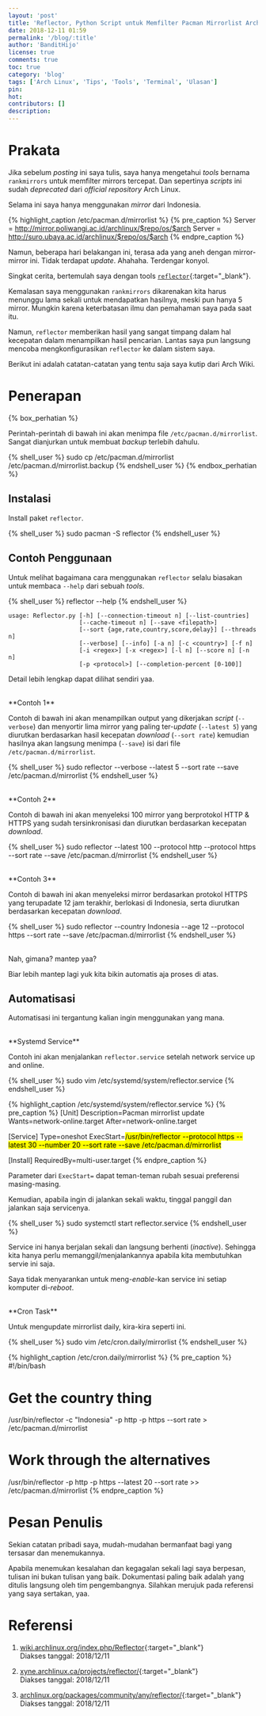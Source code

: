 ```yaml
---
layout: 'post'
title: 'Reflector, Python Script untuk Memfilter Pacman Mirrorlist Arch Linux'
date: 2018-12-11 01:59
permalink: '/blog/:title'
author: 'BanditHijo'
license: true
comments: true
toc: true
category: 'blog'
tags: ['Arch Linux', 'Tips', 'Tools', 'Terminal', 'Ulasan']
pin:
hot:
contributors: []
description:
---
```


<!-- BANNER OF THE POST -->
<!-- <img class="post&#45;body&#45;img" src="{{ site.lazyload.logo_blank_banner }}" data-echo="" onerror="imgError(this);" alt="banner"> -->

# Prakata

Jika sebelum *posting* ini saya tulis, saya hanya mengetahui *tools* bernama `rankmirrors` untuk memfilter mirrors tercepat. Dan sepertinya *scripts* ini sudah *deprecated* dari *official repository* Arch Linux.

Selama ini saya hanya menggunakan *mirror* dari Indonesia.

{% highlight_caption /etc/pacman.d/mirrorlist %}
{% pre_caption %}
Server = http://mirror.poliwangi.ac.id/archlinux/$repo/os/$arch
Server = http://suro.ubaya.ac.id/archlinux/$repo/os/$arch
{% endpre_caption %}

Namun, beberapa hari belakangan ini, terasa ada yang aneh dengan mirror-mirror ini. Tidak terdapat *update*. Ahahaha. Terdengar konyol.

Singkat cerita, bertemulah saya dengan tools [`reflector`](https://www.archlinux.org/packages/community/any/reflector/){:target="_blank"}.

Kemalasan saya menggunakan `rankmirrors` dikarenakan kita harus menunggu lama sekali untuk mendapatkan hasilnya, meski pun hanya 5 mirror. Mungkin karena keterbatasan ilmu dan pemahaman saya pada saat itu.

Namun, `reflector` memberikan hasil yang sangat timpang dalam hal kecepatan dalam menampilkan hasil pencarian. Lantas saya pun langsung mencoba mengkonfigurasikan `reflector` ke dalam sistem saya.

Berikut ini adalah catatan-catatan yang tentu saja saya kutip dari Arch Wiki.

# Penerapan

{% box_perhatian %}
<p>Perintah-perintah di bawah ini akan menimpa file <code>/etc/pacman.d/mirrorlist</code>. Sangat dianjurkan untuk membuat <i>backup</i> terlebih dahulu.</p>
{% shell_user %}
sudo cp /etc/pacman.d/mirrorlist /etc/pacman.d/mirrorlist.backup
{% endshell_user %}
{% endbox_perhatian %}

## Instalasi

Install paket `reflector`.

{% shell_user %}
sudo pacman -S reflector
{% endshell_user %}

## Contoh Penggunaan

Untuk melihat bagaimana cara menggunakan `reflector` selalu biasakan untuk membaca `--help` dari sebuah *tools*.

{% shell_user %}
reflector --help
{% endshell_user %}

```
usage: Reflector.py [-h] [--connection-timeout n] [--list-countries]
                    [--cache-timeout n] [--save <filepath>]
                    [--sort {age,rate,country,score,delay}] [--threads n]
                    [--verbose] [--info] [-a n] [-c <country>] [-f n]
                    [-i <regex>] [-x <regex>] [-l n] [--score n] [-n n]
                    [-p <protocol>] [--completion-percent [0-100]]
```
Detail lebih lengkap dapat dilihat sendiri yaa.

<br>
**Contoh 1**

Contoh di bawah ini akan menampilkan output yang dikerjakan *script* (`--verbose`) dan menyortir lima mirror yang paling ter-*update* (`--latest 5`) yang diurutkan berdasarkan hasil kecepatan *download* (`--sort rate`) kemudian hasilnya akan langsung menimpa  (`--save`) isi dari file `/etc/pacman.d/mirrorlist`.

{% shell_user %}
sudo reflector --verbose --latest 5 --sort rate --save /etc/pacman.d/mirrorlist
{% endshell_user %}

<br>
**Contoh 2**

Contoh di bawah ini akan menyeleksi 100 mirror yang berprotokol HTTP & HTTPS yang sudah tersinkronisasi dan diurutkan berdasarkan kecepatan *download*.

{% shell_user %}
sudo reflector --latest 100 --protocol http --protocol https --sort rate --save /etc/pacman.d/mirrorlist
{% endshell_user %}

<br>
**Contoh 3**

Contoh di bawah ini akan menyeleksi mirror berdasarkan protokol HTTPS yang terupadate 12 jam terakhir, berlokasi di Indonesia, serta diurutkan berdasarkan kecepatan *download*.

{% shell_user %}
sudo reflector --country Indonesia --age 12 --protocol https --sort rate --save /etc/pacman.d/mirrorlist
{% endshell_user %}

<br>
Nah, gimana? mantep yaa?

Biar lebih mantep lagi yuk kita bikin automatis aja proses di atas.

## Automatisasi

Automatisasi ini tergantung kalian ingin menggunakan yang mana.

<br>
**Systemd Service**

Contoh ini akan menjalankan `reflector.service` setelah network service up and online.

{% shell_user %}
sudo vim /etc/systemd/system/reflector.service
{% endshell_user %}

{% highlight_caption /etc/systemd/system/reflector.service %}
{% pre_caption %}
[Unit]
Description=Pacman mirrorlist update
Wants=network-online.target
After=network-online.target

[Service]
Type=oneshot
ExecStart=<mark>/usr/bin/reflector --protocol https --latest 30 --number 20 --sort rate --save /etc/pacman.d/mirrorlist</mark>

[Install]
RequiredBy=multi-user.target
{% endpre_caption %}

Parameter dari `ExecStart=` dapat teman-teman rubah sesuai preferensi masing-masing.

Kemudian, apabila ingin di jalankan sekali waktu, tinggal panggil dan jalankan saja servicenya.

{% shell_user %}
sudo systemctl start reflector.service
{% endshell_user %}

Service ini hanya berjalan sekali dan langsung berhenti (*inactive*). Sehingga kita hanya perlu memanggil/menjalankannya apabila kita membutuhkan servie ini saja.

Saya tidak menyarankan untuk meng-*enable*-kan service ini setiap komputer di-*reboot*.

<br>
**Cron Task**

Untuk mengupdate mirrorlist daily, kira-kira seperti ini.

{% shell_user %}
sudo vim /etc/cron.daily/mirrorlist
{% endshell_user %}

{% highlight_caption /etc/cron.daily/mirrorlist %}
{% pre_caption %}
#!/bin/bash

# Get the country thing
/usr/bin/reflector -c "Indonesia" -p http -p https --sort rate > /etc/pacman.d/mirrorlist

# Work through the alternatives
/usr/bin/reflector -p http -p https --latest 20 --sort rate >> /etc/pacman.d/mirrorlist
{% endpre_caption %}

# Pesan Penulis

Sekian catatan pribadi saya, mudah-mudahan bermanfaat bagi yang tersasar dan menemukannya.

Apabila menemukan kesalahan dan kegagalan sekali lagi saya berpesan, tulisan ini bukan tulisan yang baik. Dokumentasi paling baik adalah yang ditulis langsung oleh tim pengembangnya. Silahkan merujuk pada referensi yang saya sertakan, yaa.


# Referensi

1. [wiki.archlinux.org/index.php/Reflector](https://wiki.archlinux.org/index.php/Reflector){:target="_blank"}
<br>Diakses tanggal: 2018/12/11

2. [xyne.archlinux.ca/projects/reflector/](https://xyne.archlinux.ca/projects/reflector/){:target="_blank"}
<br>Diakses tanggal: 2018/12/11

3. [archlinux.org/packages/community/any/reflector/](https://www.archlinux.org/packages/community/any/reflector/){:target="_blank"}
<br>Diakses tanggal: 2018/12/11

